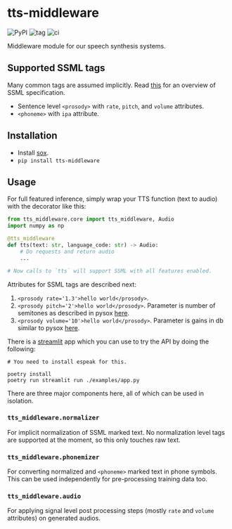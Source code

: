 # tts-middleware

![PyPI](https://img.shields.io/pypi/v/tts-middleware?style=flat-square) ![tag](https://img.shields.io/github/v/tag/Vernacular-ai/tts-middleware.svg?style=flat-square) ![ci](https://img.shields.io/github/workflow/status/Vernacular-ai/tts-middleware/CI.svg?style=flat-square)

Middleware module for our speech synthesis systems.

## Supported SSML tags

Many common tags are assumed implicitly. Read
[this](https://www.w3.org/TR/speech-synthesis/) for an overview of SSML
specification.

+ Sentence level `<prosody>` with `rate`, `pitch`, and `volume` attributes.
+ `<phoneme>` with `ipa` attribute.

## Installation

- Install [sox](http://sox.sourceforge.net/).
- `pip install tts-middleware`

## Usage

For full featured inference, simply wrap your TTS function (text to audio) with
the decorator like this:

```python
from tts_middleware.core import tts_middleware, Audio
import numpy as np

@tts_middleware
def tts(text: str, language_code: str) -> Audio:
    # Do requests and return audio
    ...

# Now calls to `tts` will support SSML with all features enabled.
```

Attributes for SSML tags are described next:

1. `<prosody rate='1.3'>hello world</prosody>`.
2. `<prosody pitch='2'>hello world</prosody>`. Parameter is number of semitones
   as described in pysox
   [here](https://pysox.readthedocs.io/en/latest/api.html#sox.transform.Transformer.pitch).
3. `<prosody volume='10'>hello world</prosody>`. Parameter is gains in db
   similar to pysox
   [here](https://pysox.readthedocs.io/en/latest/api.html#sox.transform.Transformer.loudness).

There is a [streamlit](https://streamlit.io/) app which you can use to try the
API by doing the following:

```
# You need to install espeak for this.

poetry install
poetry run streamlit run ./examples/app.py
```

There are three major components here, all of which can be used in isolation.

### `tts_middleware.normalizer`

For implicit normalization of SSML marked text. No normalization level tags are
supported at the moment, so this only touches raw text.

### `tts_middleware.phonemizer`
For converting normalized and `<phoneme>` marked text in phone symbols. This can
be used independently for pre-processing training data too.

### `tts_middleware.audio`
For applying signal level post processing steps (mostly `rate` and `volume`
attributes) on generated audios.
